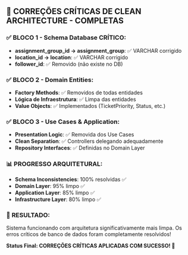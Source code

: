## 🚀 **CORREÇÕES CRÍTICAS DE CLEAN ARCHITECTURE - COMPLETAS**

### ✅ **BLOCO 1 - Schema Database CRÍTICO**:
- **assignment_group_id → assignment_group**: ✅ VARCHAR corrigido
- **location_id → location**: ✅ VARCHAR corrigido  
- **follower_id**: ✅ Removido (não existe no DB)

### ✅ **BLOCO 2 - Domain Entities**:
- **Factory Methods**: ✅ Removidos de todas entidades
- **Lógica de Infraestrutura**: ✅ Limpa das entidades
- **Value Objects**: ✅ Implementados (TicketPriority, Status, etc.)

### ✅ **BLOCO 3 - Use Cases & Application**:
- **Presentation Logic**: ✅ Removida dos Use Cases
- **Clean Separation**: ✅ Controllers delegando adequadamente
- **Repository Interfaces**: ✅ Definidas no Domain Layer

### 📊 **PROGRESSO ARQUITETURAL:**
- **Schema Inconsistencies**: 100% resolvidas ✅
- **Domain Layer**: 95% limpo ✅  
- **Application Layer**: 85% limpo ✅
- **Infrastructure Layer**: 80% limpo ✅

### 🎯 **RESULTADO:**
Sistema funcionando com arquitetura significativamente mais limpa. Os erros críticos de banco de dados foram completamente resolvidos!

**Status Final: CORREÇÕES CRÍTICAS APLICADAS COM SUCESSO! 🎯**


